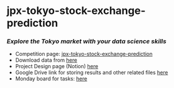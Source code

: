 # jpx-tokyo-stock-exchange-prediction

### _Explore the Tokyo market with your data science skills_

- Competition
  page: [jpx-tokyo-stock-exchange-prediction](https://www.kaggle.com/competitions/jpx-tokyo-stock-exchange-prediction)
- Download data from [here](https://www.kaggle.com/competitions/jpx-tokyo-stock-exchange-prediction/data)
- Project Design page (Notion) [here](https://www.notion.so/teamnemo/Kaggle-Task-7e43a9de25774bf1b74d649af39745a6)
- Google Drive link for storing results and other related
  files [here](https://drive.google.com/drive/folders/1shFMEmWaRDgKMhBDFj4SX2Uy_FXwbGBP)
- Monday board for tasks: [here](https://nemodata.monday.com/boards/2584838089)
